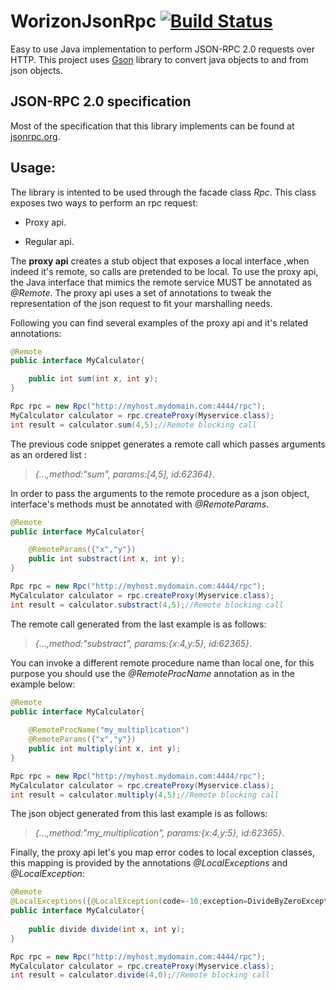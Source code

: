 WorizonJsonRpc [![Build Status](https://travis-ci.org/ececilla/WorizonJsonRpc.png?branch=master)](https://travis-ci.org/ececilla/WorizonJsonRpc)
==============

Easy to use Java implementation to perform JSON-RPC 2.0 requests over HTTP. This project uses [Gson](http://code.google.com/p/google-gson/)
library to convert java objects to and from json objects.   

## JSON-RPC 2.0 specification
Most of the specification that this library implements can be found at [jsonrpc.org](http://www.jsonrpc.org/specification).



## Usage:
The library is intented to be used through the facade class *Rpc*. This class exposes two ways to perform an rpc request: 

* Proxy api.
+ Regular api.

The **proxy api** creates a stub object that exposes a local interface ,when indeed it's remote, so calls are pretended to be local. To use the proxy api, the Java interface that mimics the remote service MUST be annotated as *@Remote*. The proxy api uses a set of annotations to tweak the representation of the json request to fit your marshalling needs.

Following you can find several examples of the proxy api and it's related annotations:


```java
@Remote
public interface MyCalculator{

    public int sum(int x, int y);
}

Rpc rpc = new Rpc("http://myhost.mydomain.com:4444/rpc");
MyCalculator calculator = rpc.createProxy(Myservice.class);
int result = calculator.sum(4,5);//Remote blocking call
```
The previous code snippet generates a remote call which passes arguments as an ordered list :

>*{...,method:"sum", params:[4,5], id:62364}*. 

In order to pass the arguments to the remote procedure as a json object, interface's methods must be annotated with *@RemoteParams*.


```java
@Remote
public interface MyCalculator{

    @RemoteParams({"x","y"})
    public int substract(int x, int y);
}

Rpc rpc = new Rpc("http://myhost.mydomain.com:4444/rpc");
MyCalculator calculator = rpc.createProxy(Myservice.class);
int result = calculator.substract(4,5);//Remote blocking call
```
The remote call generated from the last example is as follows:

>*{...,method:"substract", params:{x:4,y:5}, id:62365}*. 

You can invoke a different remote procedure name than local one, for this purpose you should use the *@RemoteProcName* annotation as in the example below:

```java
@Remote
public interface MyCalculator{
    
    @RemoteProcName("my_multiplication")
    @RemoteParams({"x","y"})
    public int multiply(int x, int y);
}

Rpc rpc = new Rpc("http://myhost.mydomain.com:4444/rpc");
MyCalculator calculator = rpc.createProxy(Myservice.class);
int result = calculator.multiply(4,5);//Remote blocking call
```
The json object generated from this last example is as follows:

>*{...,method:"my_multiplication", params:{x:4,y:5}, id:62365}*. 

Finally, the proxy api let's you map error codes to local exception classes, this mapping is provided by the annotations *@LocalExceptions* and *@LocalException*: 

```java
@Remote
@LocalExceptions({@LocalException(code=-10,exception=DivideByZeroException.class)})
public interface MyCalculator{
    
    public divide divide(int x, int y);
}

Rpc rpc = new Rpc("http://myhost.mydomain.com:4444/rpc");
MyCalculator calculator = rpc.createProxy(Myservice.class);
int result = calculator.divide(4,0);//Remote blocking call
```



